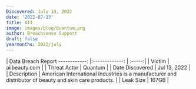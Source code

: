```yaml
---
Discovered: July 13, 2022
date: '2022-07-13'
title: AII
image: images/blog/Quantum.png
author: Breachsense Support
draft: false
yearmonths: 2022/july
---
```



| Data Breach Report
------------:     |:-------------:    | :-----:|
| Victim      | aiibeauty.com      | 
| Threat Actor      | Quantum      | 
| Date Discovered      | Jul 13, 2022      | 
| Description      | American International Industries is a manufacturer and distributor of beauty and skin care products.      | 
| Leak Size      | 167GB      | 

